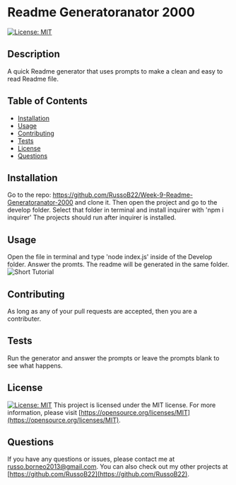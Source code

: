 # Readme Generatoranator 2000

[![License: MIT](https://img.shields.io/badge/License-MIT-yellow.svg)](https://opensource.org/licenses/MIT)

## Description
A quick Readme generator that uses prompts to make a clean and easy to read Readme file.

## Table of Contents
- [Installation](#installation)
- [Usage](#usage)
- [Contributing](#contributing)
- [Tests](#tests)
- [License](#license)
- [Questions](#questions)

## Installation
Go to the repo: https://github.com/RussoB22/Week-9-Readme-Generatoranator-2000 and clone it.
Then open the project and go to the develop folder.
Select that folder in terminal and install inquirer with 'npm i inquirer'
The projects should run after inquirer is installed.

## Usage
Open the file in terminal and type 'node index.js' inside of the Develop folder. Answer the promts. The readme will be generated in the same folder.
![Short Tutorial](https://user-images.githubusercontent.com/123154529/230326469-0b9d74bb-ec84-4c4a-bbee-9fa9e741ce43.gif)


## Contributing
As long as any of your pull requests are accepted, then you are a contributer.

## Tests
Run the generator and answer the prompts or leave the prompts blank to see what happens.

## License
[![License: MIT](https://img.shields.io/badge/License-MIT-yellow.svg)](https://opensource.org/licenses/MIT)
This project is licensed under the MIT license. For more information, please visit [https://opensource.org/licenses/MIT](https://opensource.org/licenses/MIT).

## Questions
If you have any questions or issues, please contact me at [russo.borneo2013@gmail.com](mailto:russo.borneo2013@gmail.com). You can also check out my other projects at [https://github.com/RussoB22](https://github.com/RussoB22).
